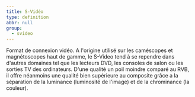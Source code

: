 ```yaml
---
title: S-Vidéo
type: definition
abbr: null
group:
  - svideo
---
```

Format de connexion vidéo. A l'origine utilisé sur les caméscopes et magnétoscopes haut de gamme, le S-Video tend à se rependre dans d'autres domaines tel que les lecteurs DVD, les consoles de salon ou les sorties TV des ordinateurs. D'une qualité un poil moindre comparé au RVB, il offre néanmoins une qualité bien supérieure au composite grâce a la séparation de la luminance (luminosité de l'image) et de la chrominance (la couleur).
